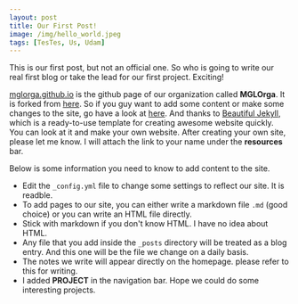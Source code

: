 ```yaml
---
layout: post
title: Our First Post!
image: /img/hello_world.jpeg
tags: [TesTes, Us, Udam]
---
```


This is our first post, but not an official one. So who is going to write our real first blog or take the lead for our first project. Exciting!


[mglorga.github.io](mglorga.github.io) is the github page of our organization called **MGLOrga**. It is forked from [here](https://github.com/jpuritz/jpuritz.github.io). So if you guy want to add some content or make some changes to the site, go have a look at [here](https://github.com/jpuritz/jpuritz.github.io/blob/master/README.md). And thanks to [Beautiful Jekyll](https://github.com/daattali/beautiful-jekyll/blob/master/README.md), which is a ready-to-use template for creating awesome website quickly. You can look at it and make your own website. After creating your own site, please let me know. I will attach the link to your name under the **resources** bar.

Below is some information you need to know to add content to the site.
- Edit the `_config.yml` file to change some settings to reflect our site. It is readble.
- To add pages to our site, you can either write a markdown file `.md` (good choice) or you can write an HTML file directly.
- Stick with markdown if you don't know HTML. I have no idea about HTML.
- Any file that you add inside the `_posts` directory will be treated as a blog entry. And this one will be the file we change on a daily basis.
- The notes we write will appear directly on the homepage. please refer to this for writing.
- I added **PROJECT** in the navigation bar. Hope we could do some interesting projects.
